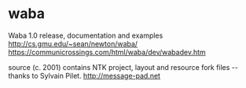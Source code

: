 # waba
Waba 1.0 release, documentation and examples
http://cs.gmu.edu/~sean/newton/waba/
https://communicrossings.com/html/waba/dev/wabadev.htm

source (c. 2001) contains NTK project, layout and resource fork files
-- thanks to Sylvain Pilet. http://message-pad.net
